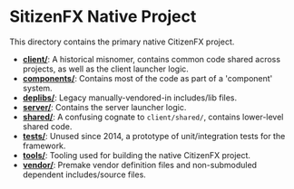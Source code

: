 # SitizenFX Native Project

This directory contains the primary native CitizenFX project.

* [**client/**](./client): A historical misnomer, contains common code shared across projects, as well as the client launcher logic.
* [**components/**](./components): Contains most of the code as part of a 'component' system.
* [**deplibs/**](./deplibs): Legacy manually-vendored-in includes/lib files.
* [**server/**](./server): Contains the server launcher logic.
* [**shared/**](./shared): A confusing cognate to `client/shared/`, contains lower-level shared code.
* [**tests/**](./tests): Unused since 2014, a prototype of unit/integration tests for the framework.
* [**tools/**](./tools): Tooling used for building the native CitizenFX project.
* [**vendor/**](./vendor): Premake vendor definition files and non-submoduled dependent includes/source files.
